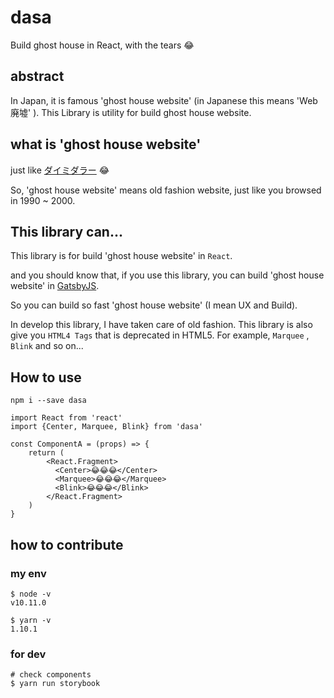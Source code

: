 # dasa
Build ghost house in React, with the tears 😂

## abstract
In Japan, it is famous 'ghost house website' (in Japanese this means 'Web廃墟' ). This Library is utility for build ghost house website. 

## what is 'ghost house website' 
just like [ダイミダラー](http://penguin-empire.com/) 😂

So, 'ghost house website' means old fashion website, just like you browsed in 1990 ~ 2000. 

## This library can...
This library is for build 'ghost house website' in `React`. 

and you should know that, if you use this library, you can build 'ghost house website' in [GatsbyJS](https://www.gatsbyjs.org/). 

So you can build so fast 'ghost house website' (I mean UX and Build). 

In develop this library, I have taken care of old fashion. This library is also give you `HTML4 Tags` that is deprecated in HTML5. For example, `Marquee` , `Blink` and so on...

## How to use

```
npm i --save dasa
```

```
import React from 'react'
import {Center, Marquee, Blink} from 'dasa'

const ComponentA = (props) => {
    return (
        <React.Fragment>
          <Center>😂😂😂</Center>
          <Marquee>😂😂😂</Marquee>
          <Blink>😂😂😂</Blink>
        </React.Fragment>
    )
}
```

## how to contribute
### my env

```
$ node -v
v10.11.0

$ yarn -v 
1.10.1
```

### for dev

```
# check components 
$ yarn run storybook
```

